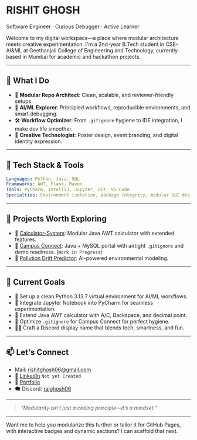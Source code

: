# RISHIT GHOSH

Software Engineer · Curious Debugger · Active Learner  

Welcome to my digital workspace—a place where modular architecture meets creative experimentation. I'm a 2nd-year B.Tech student in CSE–AI&ML at Geethanjali College of Engineering and Technology, currently based in Mumbai for academic and hackathon projects.

---

## 🧠 What I Do

- 🧩 **Modular Repo Architect**: Clean, scalable, and reviewer-friendly setups.
- 🧪 **AI/ML Explorer**: Principled workflows, reproducible environments, and smart debugging.
- 🛠️ **Workflow Optimizer**: From `.gitignore` hygiene to IDE integration, I make dev life smoother.
- 🎨 **Creative Technologist**: Poster design, event branding, and digital identity expression.

---

## 🧰 Tech Stack & Tools

```yaml
Languages: Python, Java, SQL  
Frameworks: AWT, Flask, Maven  
Tools: PyCharm, IntelliJ, Jupyter, Git, VS Code  
Specialties: Environment isolation, package integrity, modular GUI design
```

---

## 🚀 Projects Worth Exploring

- 🔢 [Calculator-System](https://github.com/yourusername/calculator-system): Modular Java AWT calculator with extended features.
- 🏫 [Campus Connect](https://github.com/yourusername/Campus-Connect): Java + MySQL portal with airtight `.gitignore` and demo readiness. (`Work in Progress`)
- 🌿 [Pollution Drift Predictor](https://github.com/yourusername/Pollution-Drift-Predictor): AI-powered environmental modeling.

---

## 🧭 Current Goals

- 🔧 Set up a clean Python 3.13.7 virtual environment for AI/ML workflows.
- 🧠 Integrate Jupyter Notebook into PyCharm for seamless experimentation.
- 🧮 Extend Java AWT calculator with A/C, Backspace, and decimal point.
- 🧼 Optimize `.gitignore` for Campus Connect for perfect hygiene.
- 🧑‍💻 Craft a Discord display name that blends tech, smartness, and fun.

---

## 📫 Let's Connect

- Mail: [rishitghosh06@gmail.com](mailto:rishitghosh06@gmail.com)  
- 💼 [LinkedIn](https://linkedin.com/in/rajghosh06) `Not yet Created`
- 🧠 [Portfolio](https://yourportfolio.com)
- 🗨️ Discord: [rajghosh06](https://discord.com/users/1110615675153678417)  

---

> _“Modularity isn’t just a coding principle—it’s a mindset.”_

---

Want me to help you modularize this further or tailor it for GitHub Pages, with interactive badges and dynamic sections? I can scaffold that next.
